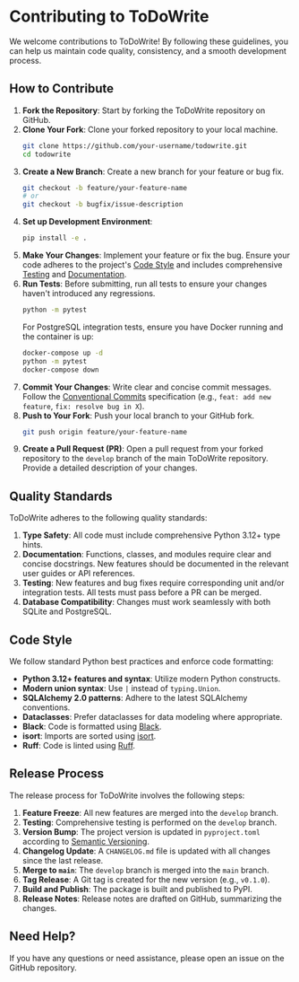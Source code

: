# Contributing to ToDoWrite

We welcome contributions to ToDoWrite! By following these guidelines, you can help us maintain code quality, consistency, and a smooth development process.

## How to Contribute

1.  **Fork the Repository**: Start by forking the ToDoWrite repository on GitHub.
2.  **Clone Your Fork**: Clone your forked repository to your local machine.
    ```bash
    git clone https://github.com/your-username/todowrite.git
    cd todowrite
    ```
3.  **Create a New Branch**: Create a new branch for your feature or bug fix.
    ```bash
    git checkout -b feature/your-feature-name
    # or
    git checkout -b bugfix/issue-description
    ```
4.  **Set up Development Environment**:
    ```bash
    pip install -e .
    ```
5.  **Make Your Changes**: Implement your feature or fix the bug. Ensure your code adheres to the project's [Code Style](#code-style) and includes comprehensive [Testing](#testing) and [Documentation](#documentation).
6.  **Run Tests**: Before submitting, run all tests to ensure your changes haven't introduced any regressions.
    ```bash
    python -m pytest
    ```
    For PostgreSQL integration tests, ensure you have Docker running and the container is up:
    ```bash
    docker-compose up -d
    python -m pytest
    docker-compose down
    ```
7.  **Commit Your Changes**: Write clear and concise commit messages. Follow the [Conventional Commits](https://www.conventionalcommits.org/en/v1.0.0/) specification (e.g., `feat: add new feature`, `fix: resolve bug in X`).
8.  **Push to Your Fork**: Push your local branch to your GitHub fork.
    ```bash
    git push origin feature/your-feature-name
    ```
9.  **Create a Pull Request (PR)**: Open a pull request from your forked repository to the `develop` branch of the main ToDoWrite repository. Provide a detailed description of your changes.

## Quality Standards

ToDoWrite adheres to the following quality standards:

1.  **Type Safety**: All code must include comprehensive Python 3.12+ type hints.
2.  **Documentation**: Functions, classes, and modules require clear and concise docstrings. New features should be documented in the relevant user guides or API references.
3.  **Testing**: New features and bug fixes require corresponding unit and/or integration tests. All tests must pass before a PR can be merged.
4.  **Database Compatibility**: Changes must work seamlessly with both SQLite and PostgreSQL.

## Code Style

We follow standard Python best practices and enforce code formatting:

*   **Python 3.12+ features and syntax**: Utilize modern Python constructs.
*   **Modern union syntax**: Use `|` instead of `typing.Union`.
*   **SQLAlchemy 2.0 patterns**: Adhere to the latest SQLAlchemy conventions.
*   **Dataclasses**: Prefer dataclasses for data modeling where appropriate.
*   **Black**: Code is formatted using [Black](https://github.com/psf/black).
*   **isort**: Imports are sorted using [isort](https://pycqa.github.io/isort/).
*   **Ruff**: Code is linted using [Ruff](https://beta.ruff.rs/docs/).

## Release Process

The release process for ToDoWrite involves the following steps:

1.  **Feature Freeze**: All new features are merged into the `develop` branch.
2.  **Testing**: Comprehensive testing is performed on the `develop` branch.
3.  **Version Bump**: The project version is updated in `pyproject.toml` according to [Semantic Versioning](https://semver.org/).
4.  **Changelog Update**: A `CHANGELOG.md` file is updated with all changes since the last release.
5.  **Merge to `main`**: The `develop` branch is merged into the `main` branch.
6.  **Tag Release**: A Git tag is created for the new version (e.g., `v0.1.0`).
7.  **Build and Publish**: The package is built and published to PyPI.
8.  **Release Notes**: Release notes are drafted on GitHub, summarizing the changes.

## Need Help?

If you have any questions or need assistance, please open an issue on the GitHub repository.
